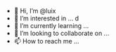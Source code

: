- 👋 Hi, I’m @luix
- 👀 I’m interested in ...    d
- 🌱 I’m currently learning ...
- 💞️ I’m looking to collaborate on ...
- 📫 How to reach me ...  

<!---
luix/luix is a ✨ special ✨ repository because its `README.md` (this file) appears on your GitHub profile.
You can click the Preview link to take a look at your changes.
--->
